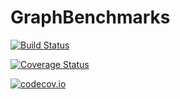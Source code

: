 # GraphBenchmarks

[![Build Status](https://travis-ci.org/rohitvarkey/GraphBenchmarks.jl.svg?branch=master)](https://travis-ci.org/rohitvarkey/GraphBenchmarks.jl)

[![Coverage Status](https://coveralls.io/repos/rohitvarkey/GraphBenchmarks.jl/badge.svg?branch=master&service=github)](https://coveralls.io/github/rohitvarkey/GraphBenchmarks.jl?branch=master)

[![codecov.io](http://codecov.io/github/rohitvarkey/GraphBenchmarks.jl/coverage.svg?branch=master)](http://codecov.io/github/rohitvarkey/GraphBenchmarks.jl?branch=master)
